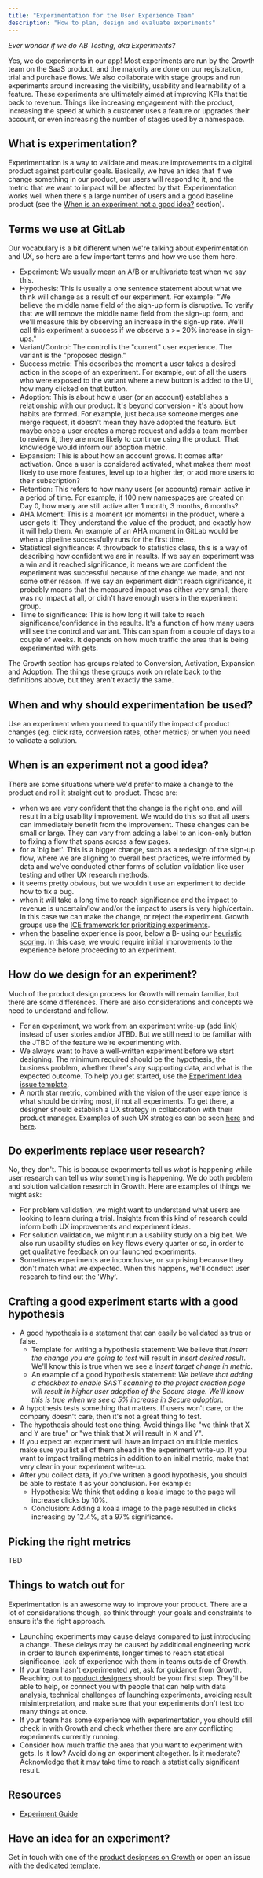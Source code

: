 ```yaml
---
title: "Experimentation for the User Experience Team"
description: "How to plan, design and evaluate experiments"
---
```


*Ever wonder if we do AB Testing, aka Experiments?*

Yes, we do experiments in our app! Most experiments are run by the Growth team on the SaaS product, and the majority are done on our registration, trial and purchase flows. We also collaborate with stage groups and run experiments around increasing the visibility, usability and learnability of a feature. These experiments are ultimately aimed at improving KPIs that tie back to revenue. Things like increasing engagement with the product, increasing the speed at which a customer uses a feature or upgrades their account, or even increasing the number of stages used by a namespace.

## What is experimentation?

Experimentation is a way to validate and measure improvements to a digital product against particular goals. Basically, we have an idea that if we change something in our product, our users will respond to it, and the metric that we want to impact will be affected by that. Experimentation works well when there's a large number of users and a good baseline product (see the [When is an experiment not a good idea?](#when-is-an-experiment-not-a-good-idea) section).

## Terms we use at GitLab

Our vocabulary is a bit different when we're talking about experimentation and UX, so here are a few important terms and how we use them here.

- Experiment: We usually mean an A/B or multivariate test when we say this.
- Hypothesis: This is usually a one sentence statement about what we think will change as a result of our experiment. For example: "We believe the middle name field of the sign-up form is disruptive. To verify that we will remove the middle name field from the sign-up form, and we'll measure this by observing an increase in the sign-up rate. We'll call this experiment a success if we observe a >= 20% increase in sign-ups."
- Variant/Control: The control is the "current" user experience. The variant is the "proposed design."
- Success metric: This describes the moment a user takes a desired action in the scope of an experiment. For example, out of all the users who were exposed to the variant where a new button is added to the UI, how many clicked on that button.
- Adoption: This is about how a user (or an account) establishes a relationship with our product. It's beyond conversion - it's about how habits are formed. For example, just because someone merges one merge request, it doesn't mean they have adopted the feature. But maybe once a user creates a merge request and adds a team member to review it, they are more likely to continue using the product. That knowledge would inform our adoption metric.
- Expansion: This is about how an account grows. It comes after activation. Once a user is considered activated, what makes them most likely to use more features, level up to a higher tier, or add more users to their subscription?
- Retention: This refers to how many users (or accounts) remain active in a period of time. For example, if 100 new namespaces are created on Day 0, how many are still active after 1 month, 3 months, 6 months?
- AHA Moment: This is a moment (or moments) in the product, where a user gets it! They understand the value of the product, and exactly how it will help them. An example of an AHA moment in GitLab would be when a pipeline successfully runs for the first time.
- Statistical significance: A throwback to statistics class, this is a way of describing how confident we are in results. If we say an experiment was a win and it reached significance, it means we are confident the experiment was successful because of the change we made, and not some other reason. If we say an experiment didn't reach significance, it probably means that the measured impact was either very small, there was no impact at all, or didn't have enough users in the experiment group.
- Time to significance: This is how long it will take to reach significance/confidence in the results. It's a function of how many users will see the control and variant. This can span from a couple of days to a couple of weeks. It depends on how much traffic the area that is being experimented with gets.

The Growth section has groups related to Conversion, Activation, Expansion and Adoption. The things these groups work on relate back to the definitions above, but they aren't exactly the same.

## When and why should experimentation be used?

Use an experiment when you need to quantify the impact of product changes (eg. click rate, conversion rates, other metrics) or when you need to validate a solution.

## When is an experiment not a good idea?

There are some situations where we'd prefer to make a change to the product and roll it straight out to product. These are:

- when we are very confident that the change is the right one, and will result in a big usability improvement. We would do this so that all users can immediately benefit from the improvement. These changes can be small or large. They can vary from adding a label to an icon-only button to fixing a flow that spans across a few pages.
- for a 'big bet'. This is a bigger change, such as a redesign of the sign-up flow, where we are aligning to overall best practices, we're informed by data and we've conducted other forms of solution validation like user testing and other UX research methods.
- it seems pretty obvious, but we wouldn't use an experiment to decide how to fix a bug.
- when it will take a long time to reach significance and the impact to revenue is uncertain/low and/or the impact to users is very high/certain. In this case we can make the change, or reject the experiment. Growth groups use the [ICE framework for prioritizing experiments](/handbook/product/growth/#growth-ideation-and-prioritization).
- when the baseline experience is poor, below a B- using our [heuristic scoring](/handbook/product/ux/heuristics/). In this case, we would require initial improvements to the experience before proceeding to an experiment.

## How do we design for an experiment?

Much of the product design process for Growth will remain familiar, but there are some differences. There are also considerations and concepts we need to understand and follow.

- For an experiment, we work from an experiment write-up (add link) instead of user stories and/or JTBD. But we still need to be familiar with the JTBD of the feature we're experimenting with.
- We always want to have a well-written experiment before we start designing. The minimum required should be the hypothesis, the business problem, whether there's any supporting data, and what is the expected outcome. To help you get started, use the [Experiment Idea issue template](https://gitlab.com/gitlab-org/gitlab/-/issues/new?issuable_template=Experiment%20Idea).
- A north star metric, combined with the vision of the user experience is what should be driving most, if not all experiments. To get there, a designer should establish a UX strategy in collaboration with their product manager. Examples of such UX strategies can be seen [here](https://app.mural.co/t/gitlab2474/m/gitlab2474/1606981641280/762004a62acea8d9eb9c5d5e8cfe9019a8da9090?sender=mlatin2224) and [here](https://app.mural.co/t/gitlab2474/m/gitlab2474/1625560041539/678d82736b27f974b8fe238115622781cce86110?sender=mlatin2224).

## Do experiments replace user research?

No, they don't. This is because experiments tell us *what* is happening while user research can tell us *why* something is happening. We do both problem and solution validation research in Growth. Here are examples of things we might ask:

- For problem validation, we might want to understand what users are looking to learn during a trial. Insights from this kind of research could inform both UX improvements and experiment ideas.
- For solution validation, we might run a usability study on a big bet. We also run usability studies on key flows every quarter or so, in order to get qualitative feedback on our launched experiments.
- Sometimes experiments are inconclusive, or surprising because they don't match what we expected. When this happens, we'll conduct user research to find out the 'Why'.

## Crafting a good experiment starts with a good hypothesis

- A good hypothesis is a statement that can easily be validated as true or false.
  - Template for writing a hypothesis statement: We believe that *insert the change you are going to test* will result in *insert desired result*. We'll know this is true when we see a *insert target change in metric*.
  - An example of a good hypothesis statement: *We believe that adding a checkbox to enable SAST scanning to the project creation page will result in higher user adoption of the Secure stage. We'll know this is true when we see a 5% increase in Secure adoption.*
- A hypothesis tests something that matters. If users won't care, or the company doesn't care, then it's not a great thing to test.
- The hypothesis should test one thing. Avoid things like "we think that X and Y are true" or "we think that X will result in X and Y".
- If you expect an experiment will have an impact on multiple metrics make sure you list all of them ahead in the experiment write-up.
If you want to impact trailing metrics in addition to an initial metric, make that very clear in your experiment write-up.
- After you collect data, if you've written a good hypothesis, you should be able to restate it as your conclusion. For example:
  - Hypothesis: We think that adding a koala image to the page will increase clicks by 10%.
  - Conclusion: Adding a koala image to the page resulted in clicks increasing by 12.4%, at a 97% significance.

## Picking the right metrics

TBD

## Things to watch out for

Experimentation is an awesome way to improve your product. There are a lot of considerations though, so think through your goals and constraints to ensure it's the right approach.

- Launching experiments may cause delays compared to just introducing a change. These delays may be caused by additional engineering work in order to launch experiments, longer times to reach statistical significance, lack of experience with them in teams outside of Growth.
- If your team hasn't experimented yet, ask for guidance from Growth. Reaching out to [product designers](/handbook/company/team/?department=growth-ux-team) should be your first step. They'll be able to help, or connect you with people that can help with data analysis, technical challenges of launching experiments, avoiding result misinterpretation, and make sure that your experiments don't test too many things at once.
- If your team has some experience with experimentation, you should still check in with Growth and check whether there are any conflicting experiments currently running.
- Consider how much traffic the area that you want to experiment with gets. Is it low? Avoid doing an experiment altogether. Is it moderate? Acknowledge that it may take time to reach a statistically significant result.

## Resources

- [Experiment Guide](https://docs.gitlab.com/ee/development/experiment_guide/)

## Have an idea for an experiment?

Get in touch with one of the [product designers on Growth](/handbook/company/team/?department=growth-ux-team) or open an issue with the [dedicated template](https://gitlab.com/gitlab-org/gitlab/-/issues/new?issuable_template=Experiment%20Idea).
